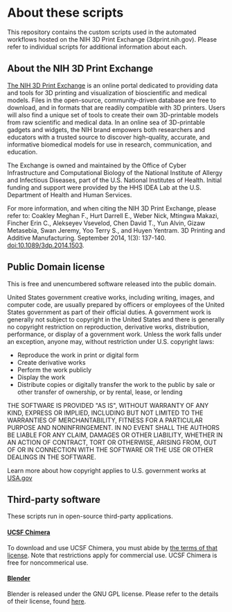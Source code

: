 # About these scripts
This repository contains the custom scripts used in the automated workflows hosted on the NIH 3D Print Exchange (3dprint.nih.gov). Please refer to individual scripts for additional information about each.

## About the NIH 3D Print Exchange

[The NIH 3D Print Exchange](http://3dprint.nih.gov) is an online portal dedicated to providing data and tools for 3D printing and visualization of bioscientific and medical models. Files in the open-source, community-driven database are free to download, and in formats that are readily compatible with 3D printers. Users will also find a unique set of tools to create their own 3D-printable models from raw scientific and medical data. In an online sea of 3D-printable gadgets and widgets, the NIH brand empowers both researchers and educators with a trusted source to discover high-quality, accurate, and informative biomedical models for use in research, communication, and education.

The Exchange is owned and maintained by the Office of Cyber Infrastructure and Computational Biology of the National Institute of Allergy and Infectious Diseases, part of the U.S. National Institutes of Health. Initial funding and support were provided by the HHS IDEA Lab at the U.S. Department of Health and Human Services.

For more information, and when citing the NIH 3D Print Exchange, please refer to: 
Coakley Meghan F., Hurt Darrell E., Weber Nick, Mtingwa Makazi, Fincher Erin C., Alekseyev Vsevelod, Chen David T., Yun Alvin, Gizaw Metasebia, Swan Jeremy, Yoo Terry S., and Huyen Yentram. 3D Printing and Additive Manufacturing. September 2014, 1(3): 137-140. [doi:10.1089/3dp.2014.1503](http://online.liebertpub.com/doi/abs/10.1089/3dp.2014.1503).


## Public Domain license

This is free and unencumbered software released into the public domain.

United States government creative works, including writing, images, and computer code, are usually prepared by officers or employees of the United States government as part of their official duties. A government work is generally not subject to copyright in the United States and there is generally no copyright restriction on reproduction, derivative works, distribution, performance, or display of a government work. Unless the work falls under an exception, anyone may, without restriction under U.S. copyright laws:

* Reproduce the work in print or digital form
* Create derivative works
* Perform the work publicly
* Display the work
* Distribute copies or digitally transfer the work to the public by sale or other transfer of ownership, or by rental, lease, or lending

THE SOFTWARE IS PROVIDED "AS IS", WITHOUT WARRANTY OF ANY KIND,
EXPRESS OR IMPLIED, INCLUDING BUT NOT LIMITED TO THE WARRANTIES OF
MERCHANTABILITY, FITNESS FOR A PARTICULAR PURPOSE AND NONINFRINGEMENT.
IN NO EVENT SHALL THE AUTHORS BE LIABLE FOR ANY CLAIM, DAMAGES OR
OTHER LIABILITY, WHETHER IN AN ACTION OF CONTRACT, TORT OR OTHERWISE,
ARISING FROM, OUT OF OR IN CONNECTION WITH THE SOFTWARE OR THE USE OR
OTHER DEALINGS IN THE SOFTWARE.

Learn more about how copyright applies to U.S. government works at [USA.gov](https://www.usa.gov/government-works)


## Third-party software

These scripts run in open-source third-party applications. 

#### [UCSF Chimera](http://www.cgl.ucsf.edu/chimera)
To download and use UCSF Chimera, you must abide by [the terms of that license](https://www.cgl.ucsf.edu/chimera/docs/licensing.html). Note that restrictions apply for commercial use. UCSF Chimera is free for noncommerical use.  

#### [Blender](https://www.blender.org/)
Blender is released under the GNU GPL license. Please refer to the details of their license, found [here](https://www.blender.org/about/license/).




